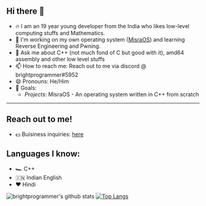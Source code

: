 ## Hi there 👋

- 🔥 I am an 19 year young developer from the India who likes low-level computing stuffs and Mathematics.
- 🌱 I'm working on my own operating system ([MisraOS][2]) and learning Reverse Engineering and Pwning. 
- 💬 Ask me about C++ (not much fond of C but good with it), amd64 assembly and other low level stuffs
- 📫 How to reach me: Reach out to me via discord @ brightprogrammer#5952
- 😄 Pronouns: He/Him
- 🏁 Goals:
  - *Projects*: MisraOS - An operating system written in C++ from scratch

---

## Reach out to me!
- 💵 Buisiness inquiries: [here][1]


## Languages I know:
- 🏎️ C++
- 🇮🇳 Indian English
- ❤ Hindi

<!-- This will place the images next to eachother -->
![brightprogrammer's github stats](https://github-readme-stats.vercel.app/api?username=brightprogrammer&show_icons=true&theme=radical)
[![Top Langs](https://github-readme-stats.vercel.app/api/top-langs/?username=brightprogrammer&langs_count=8&layout=compact)](https://github.com/anuraghazra/github-readme-stats)

<!-- All sorts of links -->
[1]: mailto:misra.cxx@gmail.com
[2]: https://github.com/brightprogrammer/MisraOS
